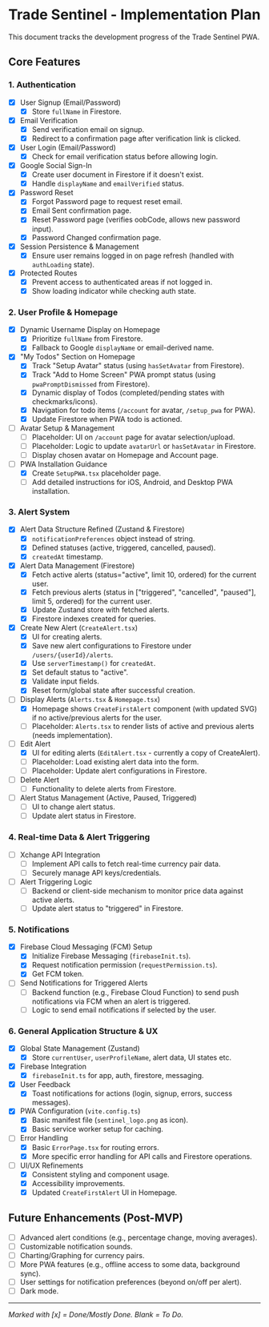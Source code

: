 # Trade Sentinel - Implementation Plan

This document tracks the development progress of the Trade Sentinel PWA.

## Core Features

### 1. Authentication
- [x] User Signup (Email/Password)
  - [x] Store `fullName` in Firestore.
- [x] Email Verification
  - [x] Send verification email on signup.
  - [x] Redirect to a confirmation page after verification link is clicked.
- [x] User Login (Email/Password)
  - [x] Check for email verification status before allowing login.
- [x] Google Social Sign-In
  - [x] Create user document in Firestore if it doesn't exist.
  - [x] Handle `displayName` and `emailVerified` status.
- [x] Password Reset
  - [x] Forgot Password page to request reset email.
  - [x] Email Sent confirmation page.
  - [x] Reset Password page (verifies oobCode, allows new password input).
  - [x] Password Changed confirmation page.
- [x] Session Persistence & Management
  - [x] Ensure user remains logged in on page refresh (handled with `authLoading` state).
- [x] Protected Routes
  - [x] Prevent access to authenticated areas if not logged in.
  - [x] Show loading indicator while checking auth state.

### 2. User Profile & Homepage
- [x] Dynamic Username Display on Homepage
  - [x] Prioritize `fullName` from Firestore.
  - [x] Fallback to Google `displayName` or email-derived name.
- [x] "My Todos" Section on Homepage
  - [x] Track "Setup Avatar" status (using `hasSetAvatar` from Firestore).
  - [x] Track "Add to Home Screen" PWA prompt status (using `pwaPromptDismissed` from Firestore).
  - [x] Dynamic display of Todos (completed/pending states with checkmarks/icons).
  - [x] Navigation for todo items (`/account` for avatar, `/setup_pwa` for PWA).
  - [x] Update Firestore when PWA todo is actioned.
- [ ] Avatar Setup & Management
  - [ ] Placeholder: UI on `/account` page for avatar selection/upload.
  - [ ] Placeholder: Logic to update `avatarUrl` or `hasSetAvatar` in Firestore.
  - [ ] Display chosen avatar on Homepage and Account page.
- [ ] PWA Installation Guidance
  - [x] Create `SetupPWA.tsx` placeholder page.
  - [ ] Add detailed instructions for iOS, Android, and Desktop PWA installation.

### 3. Alert System
- [x] Alert Data Structure Refined (Zustand & Firestore)
  - [x] `notificationPreferences` object instead of string.
  - [x] Defined statuses (active, triggered, cancelled, paused).
  - [x] `createdAt` timestamp.
- [x] Alert Data Management (Firestore)
  - [x] Fetch active alerts (status="active", limit 10, ordered) for the current user.
  - [x] Fetch previous alerts (status in ["triggered", "cancelled", "paused"], limit 5, ordered) for the current user.
  - [x] Update Zustand store with fetched alerts.
  - [x] Firestore indexes created for queries.
- [x] Create New Alert (`CreateAlert.tsx`)
  - [x] UI for creating alerts.
  - [x] Save new alert configurations to Firestore under `/users/{userId}/alerts`.
  - [x] Use `serverTimestamp()` for `createdAt`.
  - [x] Set default status to "active".
  - [x] Validate input fields.
  - [x] Reset form/global state after successful creation.
- [ ] Display Alerts (`Alerts.tsx` & `Homepage.tsx`)
  - [x] Homepage shows `CreateFirstAlert` component (with updated SVG) if no active/previous alerts for the user.
  - [ ] Placeholder: `Alerts.tsx` to render lists of active and previous alerts (needs implementation).
- [ ] Edit Alert
  - [x] UI for editing alerts (`EditAlert.tsx` - currently a copy of CreateAlert).
  - [ ] Placeholder: Load existing alert data into the form.
  - [ ] Placeholder: Update alert configurations in Firestore.
- [ ] Delete Alert
  - [ ] Functionality to delete alerts from Firestore.
- [ ] Alert Status Management (Active, Paused, Triggered)
  - [ ] UI to change alert status.
  - [ ] Update alert status in Firestore.

### 4. Real-time Data & Alert Triggering
- [ ] Xchange API Integration
  - [ ] Implement API calls to fetch real-time currency pair data.
  - [ ] Securely manage API keys/credentials.
- [ ] Alert Triggering Logic
  - [ ] Backend or client-side mechanism to monitor price data against active alerts.
  - [ ] Update alert status to "triggered" in Firestore.

### 5. Notifications
- [x] Firebase Cloud Messaging (FCM) Setup
  - [x] Initialize Firebase Messaging (`firebaseInit.ts`).
  - [x] Request notification permission (`requestPermission.ts`).
  - [x] Get FCM token.
- [ ] Send Notifications for Triggered Alerts
  - [ ] Backend function (e.g., Firebase Cloud Function) to send push notifications via FCM when an alert is triggered.
  - [ ] Logic to send email notifications if selected by the user.

### 6. General Application Structure & UX
- [x] Global State Management (Zustand)
  - [x] Store `currentUser`, `userProfileName`, alert data, UI states etc.
- [x] Firebase Integration
  - [x] `firebaseInit.ts` for app, auth, firestore, messaging.
- [x] User Feedback
  - [x] Toast notifications for actions (login, signup, errors, success messages).
- [x] PWA Configuration (`vite.config.ts`)
  - [x] Basic manifest file (`sentinel_logo.png` as icon).
  - [x] Basic service worker setup for caching.
- [ ] Error Handling
  - [x] Basic `ErrorPage.tsx` for routing errors.
  - [x] More specific error handling for API calls and Firestore operations.
- [ ] UI/UX Refinements
  - [x] Consistent styling and component usage.
  - [x] Accessibility improvements.
  - [x] Updated `CreateFirstAlert` UI in Homepage.

## Future Enhancements (Post-MVP)
- [ ] Advanced alert conditions (e.g., percentage change, moving averages).
- [ ] Customizable notification sounds.
- [ ] Charting/Graphing for currency pairs.
- [ ] More PWA features (e.g., offline access to some data, background sync).
- [ ] User settings for notification preferences (beyond on/off per alert).
- [ ] Dark mode.

--------------------
*Marked with [x] = Done/Mostly Done. Blank = To Do.* 
